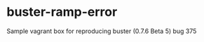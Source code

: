 buster-ramp-error
=================

Sample vagrant box for reproducing buster (0.7.6 Beta 5)  bug 375
